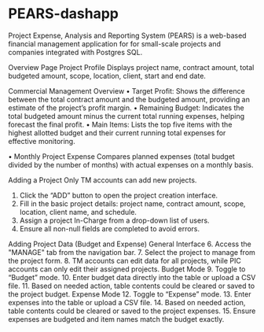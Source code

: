 # PEARS-dashapp
Project Expense, Analysis and Reporting System (PEARS) is a web-based financial management application for for small-scale projects and companies integrated with Postgres SQL.

Overview Page
Project Profile
Displays project name, contract amount, total budgeted amount, scope, location, client, start and end date.

Commercial Management Overview
•	Target Profit: Shows the difference between the total contract amount and the budgeted amount, providing an estimate of the project’s profit margin.
•	Remaining Budget: Indicates the total budgeted amount minus the current total running expenses, helping forecast the final profit.
•	Main Items: Lists the top five items with the highest allotted budget and their current running total expenses for effective monitoring.

•	Monthly Project Expense
Compares planned expenses (total budget divided by the number of months) with actual expenses on a monthly basis.


Adding a Project
Only TM accounts can add new projects.
1.	Click the “ADD” button to open the project creation interface.
2.	Fill in the basic project details: project name, contract amount, scope, location, client name, and schedule.
3.	Assign a project In-Charge from a drop-down list of users.
4.	Ensure all non-null fields are completed to avoid errors.


Adding Project Data (Budget and Expense)
General Interface
6.	Access the "MANAGE" tab from the navigation bar.
7.	Select the project to manage from the project form.
8.	TM accounts can edit data for all projects, while PIC accounts can only edit their assigned projects.
Budget Mode
9.	Toggle to “Budget” mode.
10.	Enter budget data directly into the table or upload a CSV file.
11.	 Based on needed action, table contents could be cleared or saved to the project budget.
Expense Mode
12.	Toggle to “Expense” mode.
13.	Enter expenses into the table or upload a CSV file.
14.	Based on needed action, table contents could be cleared or saved to the project expenses.
15.	Ensure expenses are budgeted and item names match the budget exactly.
